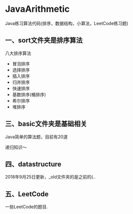 # JavaArithmetic

Java练习算法代码(排序，数据结构，小算法，LeetCode练习题)


## 一、sort文件夹是排序算法

八大排序算法

- 冒泡排序
- 选择排序
- 插入排序
- 归并排序
- 快速排序
- 基数排序(桶排序)
- 希尔排序
- 堆排序


## 三、basic文件夹是基础相关

Java简单的算法题，目前有20道

递归知识～

## 四、datastructure

2018年9月25日更新，_old文件夹的是之前的(..


## 五、LeetCode

一些LeetCode的题目.
